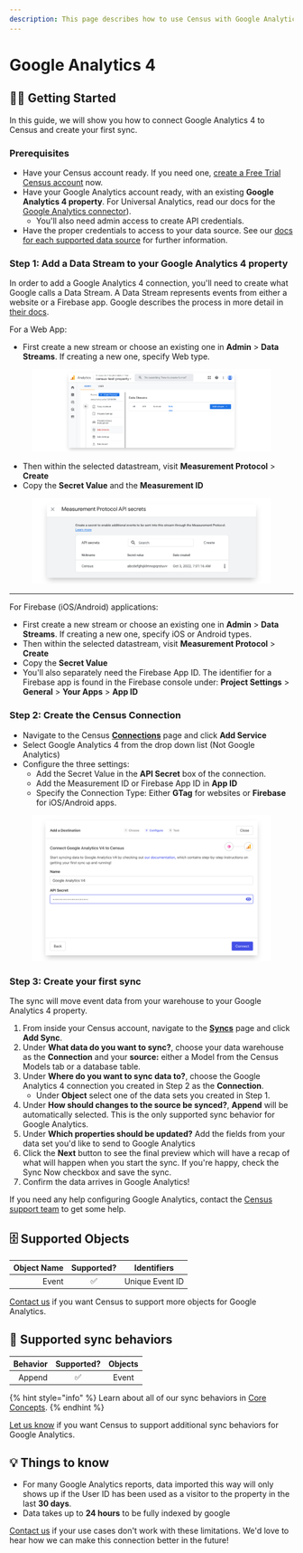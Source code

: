 ```yaml
---
description: This page describes how to use Census with Google Analytics 4
---
```


# Google Analytics 4

## 🏃‍♀️ Getting Started

In this guide, we will show you how to connect Google Analytics 4 to Census and create your first sync.

### Prerequisites

* Have your Census account ready. If you need one, [create a Free Trial Census account](https://app.getcensus.com/) now.
* Have your Google Analytics account ready, with an existing **Google Analytics 4 property**. For Universal Analytics, read our docs for the [Google Analytics connector](google-analytics.md)).&#x20;
  * You'll also need admin access to create API credentials.
* Have the proper credentials to access to your data source. See our [docs for each supported data source](../sources/overview.md) for further information.

### Step 1: Add a Data Stream to your Google Analytics 4 property

In order to add a Google Analytics 4 connection, you'll need to create what Google calls a Data Stream. A Data Stream represents events from either a website or a Firebase app. Google describes the process in more detail in [their docs](https://developers.google.com/analytics/devguides/collection/protocol/ga4/sending-events?client\_type=firebase#required\_parameters).

For a Web App:

* First create a new stream or choose an existing one in **Admin** > **Data Streams**. If creating a new one, specify Web type.



<figure><img src="../.gitbook/assets/screely-1667231371253.png" alt=""><figcaption></figcaption></figure>

* Then within the selected datastream, visit **Measurement Protocol** > **Create**
* Copy the **Secret Value** and the **Measurement ID**

<figure><img src="../.gitbook/assets/screely-1667231393306.png" alt=""><figcaption></figcaption></figure>

****

For Firebase (iOS/Android) applications:

* First create a new stream or choose an existing one in **Admin** > **Data Streams**. If creating a new one, specify iOS or Android types.
* Then within the selected datastream, visit **Measurement Protocol** > **Create**
* Copy the **Secret Value**&#x20;
* You'll also separately need the Firebase App ID. The identifier for a Firebase app is found in the Firebase console under: **Project Settings** > **General** > **Your Apps** > **App ID**

### Step 2: **Create the Census Connection**

* Navigate to the Census [**Connections**](https://app.getcensus.com/connections) page and click **Add Service**
* Select Google Analytics 4 from the drop down list (Not Google Analytics)
* Configure the three settings:
  * Add the Secret Value in the **API Secret** box of the connection.
  * Add the Measurement ID or Firebase App ID in **App ID**
  * Specify the Connection Type: Either **GTag** for websites or **Firebase** for iOS/Android apps.

<figure><img src="../.gitbook/assets/screely-1667231527175 (1).png" alt=""><figcaption></figcaption></figure>

### Step 3: Create your first sync

The sync will move event data from your warehouse to your Google Analytics 4 property.&#x20;

1. From inside your Census account, navigate to the [**Syncs**](https://app.getcensus.com/syncs) page and click **Add Sync**.
2. Under **What data do you want to sync?**, choose your data warehouse as the **Connection** and your **source:** either a Model from the Census Models tab or a database table.
3. Under **Where do you want to sync data to?**, choose the Google Analytics 4 connection you created in Step 2 as the **Connection**.
   * Under **Object** select one of the data sets you created in Step 1.
4. Under **How should changes to the source be synced?**, **Append** will be automatically selected. This is the only supported sync behavior for Google Analytics.
5. Under **Which properties should be updated?** Add the fields from your data set you'd like to send to Google Analytics
6. Click the **Next** button to see the final preview which will have a recap of what will happen when you start the sync. If you're happy, check the Sync Now checkbox and save the sync.
7. Confirm the data arrives in Google Analytics!

If you need any help configuring Google Analytics, contact the [Census support team](mailto:support@getcensus.com) to get some help.

## 🗄 Supported Objects

| **Object Name** | **Supported?** | **Identifiers** |
| --------------: | :------------: | :-------------: |
|           Event |        ✅       | Unique Event ID |

[Contact us](mailto:support@getcensus.com) if you want Census to support more objects for Google Analytics.

## 🔄 Supported sync behaviors

| **Behavior** | **Supported?** | **Objects** |
| -----------: | :------------: | :---------: |
|       Append |        ✅       |    Event    |

{% hint style="info" %}
Learn about all of our sync behaviors in [Core Concepts](../basics/core-concept/#sync-behaviors).
{% endhint %}

[Let us know](mailto:support@getcensus.com) if you want Census to support additional sync behaviors for Google Analytics.

## 💡 Things to know

* For many Google Analytics reports, data imported this way will only shows up if the User ID has been used as a visitor to the property in the last **30 days**.
* Data takes up to **24 hours** to be fully indexed by google

[Contact us](mailto:support@getcensus.com) if your use cases don't work with these limitations. We'd love to hear how we can make this connection better in the future!
